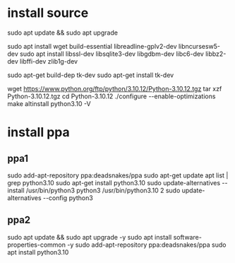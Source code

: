 # install source
sudo apt update && sudo apt upgrade


sudo apt install wget build-essential libreadline-gplv2-dev libncursesw5-dev 
sudo apt install libssl-dev libsqlite3-dev libgdbm-dev libc6-dev libbz2-dev libffi-dev zlib1g-dev

sudo apt-get build-dep tk-dev
sudo apt-get install  tk-dev 

wget https://www.python.org/ftp/python/3.10.12/Python-3.10.12.tgz 
tar xzf Python-3.10.12.tgz
cd Python-3.10.12 
./configure --enable-optimizations 
make altinstall
python3.10 -V

# install ppa
## ppa1
sudo add-apt-repository ppa:deadsnakes/ppa
sudo apt-get update
apt list | grep python3.10
sudo apt-get install python3.10
sudo update-alternatives --install /usr/bin/python3 python3 /usr/bin/python3.10 2
sudo update-alternatives --config python3

## ppa2
sudo apt update && sudo apt upgrade -y
sudo apt install software-properties-common -y
sudo add-apt-repository ppa:deadsnakes/ppa
sudo apt install python3.10
